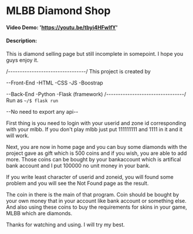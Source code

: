 # MLBB Diamond Shop
#### Video Demo:  'https://youtu.be/tbyi4HFwIfY'
#### Description:
This is diamond selling page but still incomplete in somepoint. I hope you guys enjoy it.

/---------------------------------/
This project is created by

--Front-End
-HTML
-CSS
-JS
-Boostrap

--Back-End
-Python
-Flask (framework)
/---------------------------------/
Run as `~/$ flask run`

--No need to export any api--

First thing is you need to login with your userid and zone id corresponding with your mlbb. If you don't play mlbb just put 111111111 and 1111 in it and it will
work.

Next, you are now in home page and you can buy some diamonds with the project gave as gift which is 500 coins and if you wish, you are able to add more.
Those coins can be bought by your bankaccount which is artifical bank account and I put 100000 no unit money in your bank.

If you write least character of userid and zoneid, you will found some problem and you will see the Not Found page as the result.

The coin in there is the main of that program.
Coin should be bought by your own money that in your account like bank account or something else. And also using these coins to buy the requirements for skins
in your game, MLBB which are diamonds.

Thanks for watching and using. I will try my best.


